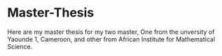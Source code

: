 # Master-Thesis
Here are my master thesis for my two master, One from the unversity of Yaounde 1, Cameroon, and other from African Institute for Mathematical Science.
